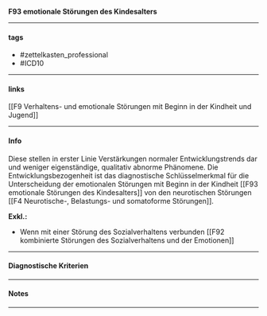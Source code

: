 __F93 emotionale Störungen des Kindesalters__

___________________________________________
#### tags

- #zettelkasten_professional
- #ICD10 
___________________________________________
#### links

[[F9 Verhaltens- und emotionale Störungen mit Beginn in der Kindheit und Jugend]]

___________________________________________
#### Info
Diese stellen in erster Linie Verstärkungen normaler Entwicklungstrends dar und weniger eigenständige, qualitativ abnorme Phänomene. Die Entwicklungsbezogenheit ist das diagnostische Schlüsselmerkmal für die Unterscheidung der emotionalen Störungen mit Beginn in der Kindheit [[F93 emotionale Störungen des Kindesalters]] von den neurotischen Störungen [[F4 Neurotische-, Belastungs- und somatoforme Störungen]].

__Exkl.:__
- Wenn mit einer Störung des Sozialverhaltens verbunden [[F92 kombinierte Störungen des Sozialverhaltens und der Emotionen]]
___________________________________________
#### Diagnostische Kriterien

___________________________________________
#### Notes

___________________________________________

